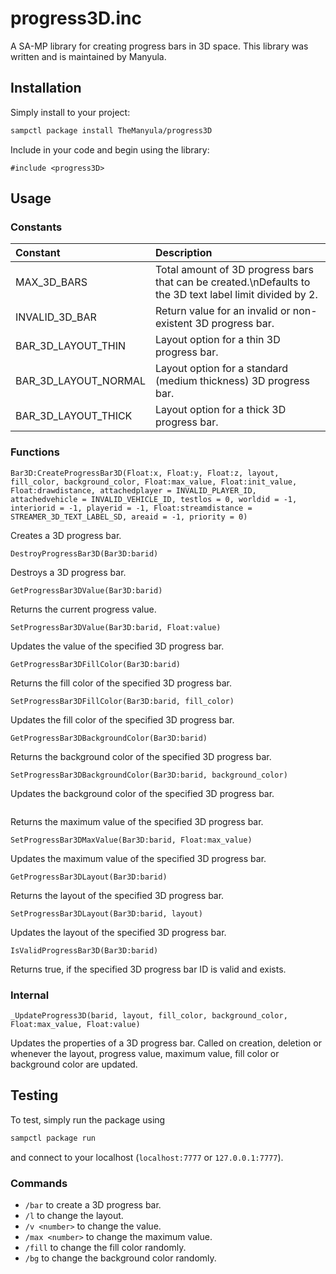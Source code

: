 # progress3D.inc

A SA-MP library for creating progress bars in 3D space. This library was written and is maintained by Manyula.

## Installation

Simply install to your project:

```bash
sampctl package install TheManyula/progress3D
```

Include in your code and begin using the library:

```pawn
#include <progress3D>
```

## Usage

### Constants

| Constant             | Description                                                                                              |
| :------------------- | :------------------------------------------------------------------------------------------------------- |
| MAX_3D_BARS          | Total amount of 3D progress bars that can be created.\nDefaults to the 3D text label limit divided by 2. |
| INVALID_3D_BAR       | Return value for an invalid or non-existent 3D progress bar.                                             |
| BAR_3D_LAYOUT_THIN   | Layout option for a thin 3D progress bar.                                                                |
| BAR_3D_LAYOUT_NORMAL | Layout option for a standard (medium thickness) 3D progress bar.                                         |
| BAR_3D_LAYOUT_THICK  | Layout option for a thick 3D progress bar.                                                               |

### Functions

```pawn
Bar3D:CreateProgressBar3D(Float:x, Float:y, Float:z, layout, fill_color, background_color, Float:max_value, Float:init_value, Float:drawdistance, attachedplayer = INVALID_PLAYER_ID, attachedvehicle = INVALID_VEHICLE_ID, testlos = 0, worldid = -1, interiorid = -1, playerid = -1, Float:streamdistance = STREAMER_3D_TEXT_LABEL_SD, areaid = -1, priority = 0)
```

Creates a 3D progress bar.

```pawn
DestroyProgressBar3D(Bar3D:barid)
```

Destroys a 3D progress bar.

```pawn
GetProgressBar3DValue(Bar3D:barid)
```

Returns the current progress value.

```pawn
SetProgressBar3DValue(Bar3D:barid, Float:value)
```

Updates the value of the specified 3D progress bar.

```pawn
GetProgressBar3DFillColor(Bar3D:barid)
```

Returns the fill color of the specified 3D progress bar.

```pawn
SetProgressBar3DFillColor(Bar3D:barid, fill_color)
```

Updates the fill color of the specified 3D progress bar.

```pawn
GetProgressBar3DBackgroundColor(Bar3D:barid)
```

Returns the background color of the specified 3D progress bar.

```pawn
SetProgressBar3DBackgroundColor(Bar3D:barid, background_color)
```

Updates the background color of the specified 3D progress bar.

```pawnGetProgressBar3DMaxValue(Bar3D:barid)
```

Returns the maximum value of the specified 3D progress bar.

```pawn
SetProgressBar3DMaxValue(Bar3D:barid, Float:max_value)
```

Updates the maximum value of the specified 3D progress bar.

```pawn
GetProgressBar3DLayout(Bar3D:barid)
```

Returns the layout of the specified 3D progress bar.

```pawn
SetProgressBar3DLayout(Bar3D:barid, layout)
```

Updates the layout of the specified 3D progress bar.

```pawn
IsValidProgressBar3D(Bar3D:barid)
```

Returns true, if the specified 3D progress bar ID is valid and exists.

### Internal

```pawn
_UpdateProgress3D(barid, layout, fill_color, background_color, Float:max_value, Float:value)
```

Updates the properties of a 3D progress bar. Called on creation, deletion or whenever the layout, progress value, maximum value, fill color or background color are updated.

## Testing

To test, simply run the package using

```bash
sampctl package run
```

and connect to your localhost (`localhost:7777` or `127.0.0.1:7777`).

### Commands

* `/bar` to create a 3D progress bar.
* `/l` to change the layout.
* `/v <number>` to change the value.
* `/max <number>` to change the maximum value.
* `/fill` to change the fill color randomly.
* `/bg` to change the background color randomly.

